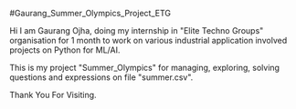 #Gaurang_Summer_Olympics_Project_ETG

Hi I am Gaurang Ojha, doing my internship in "Elite Techno Groups" organisation for 1 month to work on various industrial application involved projects on Python for ML/AI.

This is my project "Summer_Olympics" for managing, exploring, solving questions and expressions on file "summer.csv".

Thank You For Visiting.
